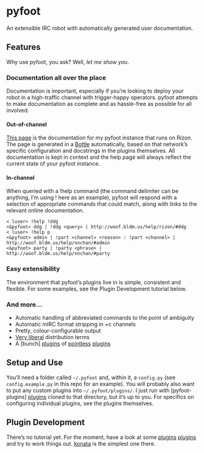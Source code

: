 pyfoot
======

An extensible IRC robot with automatically generated user documentation.

Features
--------

Why use pyfoot, you ask? Well, *let me show you*.

### Documentation all over the place

Documentation is important, especially if you’re looking to deploy your robot
in a high-traffic channel with trigger-happy operators. pyfoot attempts to make
documentation as complete and as hassle-free as possible for all involved.

#### Out-of-channel

[This page](http://woof.bldm.us/help/rizon/) is the documentation for my pyfoot
instance that runs on Rizon. The page is generated in a
[Bottle](http://bottlepy.org/) automatically, based on that network’s specific
configuration and docstrings in the plugins themselves. All documentation is
kept in context and the help page will always reflect the current state of your
pyfoot instance.

#### In-channel

When queried with a !help command (the command delimiter can be anything, I’m
using ! here as an example), pyfoot will respond with a selection of
appropriate commands that could match, along with links to the relevant online
documentation.
    
```irc
< luser> !help !ddg
<&pyfoot> ddg | !ddg <query> | http://woof.bldm.us/help/rizon/#ddg
< luser> !help p
<&pyfoot> admin | !part <channel> <reason> : !part <channel> | http://woof.bldm.us/help/nnchan/#admin
<&pyfoot> party | !party <phrase> | http://woof.bldm.us/help/nnchan/#party
```

### Easy extensibility

The environment that pyfoot’s plugins live in is simple, consistent and flexible. For
some examples, see the Plugin Development tutorial below.

### And more…

* Automatic handling of abbreviated commands to the point of ambiguity
* Automatic mIRC format stripping in +c channels
* Pretty, colour-configurable output
* [Very liberal](http://sam.zoy.org/wtfpl/) distribution terms
* A [bunch] [plugins] of
  [pointless](https://github.com/colons/pyfoot-plugins/blob/master/konata.py)
  [plugins](https://github.com/colons/pyfoot-plugins/blob/master/woof.py)

Setup and Use
-------------

You’ll need a folder called `~/.pyfoot` and, within it, a `config.py` (see
`config.example.py` in this repo for an example).  You will probably also want
to put any custom plugins into `~/.pyfoot/plugins/`. I just run with
[pyfoot-plugins] [plugins] cloned to that directory, but it’s up to you. For
specifics on configuring individual plugins, see the plugins themselves.

Plugin Development
------------------

There’s no tutorial yet. For the moment, have a look at some
[plugins] [plugins] and try to work things out.
[konata](https://github.com/colons/pyfoot-plugins/blob/master/konata.py) is the
simplest one there.


[plugins]: https://github.com/colons/pyfoot-plugins
